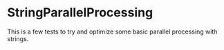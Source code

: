 # StringParallelProcessing

This is a few tests to try and optimize some basic parallel processing with strings.
